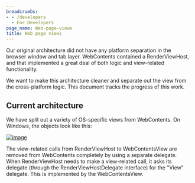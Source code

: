 ```yaml
---
breadcrumbs:
- - /developers
  - For Developers
page_name: Web-page-views
title: Web page views
---
```


Our original architecture did not have any platform separation in the browser
window and tab layer. WebContents contained a RenderViewHost, and that
implemented a great deal of both logic and view-related functionality.

We want to make this architecture cleaner and separate out the view from the
cross-platform logic. This document tracks the progress of this work.

## Current architecture

We have split out a variety of OS-specific views from WebContents. On Windows,
the objects look like this:

[<img alt="image"
src="/developers/Web-page-views/WebContents3.png">](/developers/Web-page-views/WebContents3.png)

The view-related calls from RenderViewHost to WebContentsView are removed from
WebContents completely by using a separate delegate. When RenderViewHost needs
to make a view-related call, it asks its delegate (through the
RenderViewHostDelegate interface) for the "View" delegate. This is implemented
by the WebContentsView.